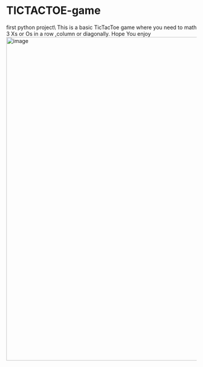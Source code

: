 # TICTACTOE-game
first python project\\
This is a basic TicTacToe game where you need to math 3 Xs or Os in a row ,column or diagonally. Hope You enjoy
<img width="855" alt="image" src="https://user-images.githubusercontent.com/118141378/223025683-d4d700d3-8294-4591-b1d7-30c0f2d3d38c.png">





